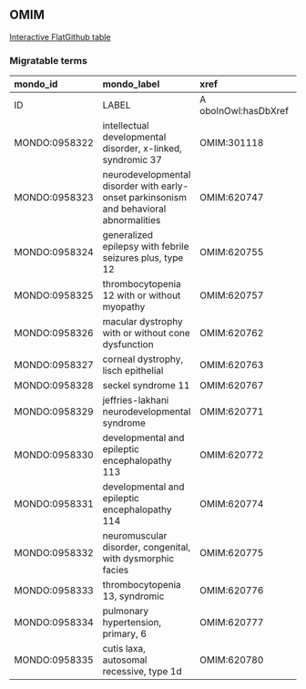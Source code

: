 ## OMIM
[Interactive FlatGithub table](https://flatgithub.com/monarch-initiative/mondo-ingest?filename=src/ontology/slurp/omim.tsv)

### Migratable terms
| mondo_id      | mondo_label                                                                            | xref                 | xref_source                | original_label                                                                         | definition    | parents   |
|:--------------|:---------------------------------------------------------------------------------------|:---------------------|:---------------------------|:---------------------------------------------------------------------------------------|:--------------|:----------|
| ID            | LABEL                                                                                  | A oboInOwl:hasDbXref | >A oboInOwl:source SPLIT=| |                                                                                        | A IAO:0000115 | SC %      |
| MONDO:0958322 | intellectual developmental disorder, x-linked, syndromic 37                            | OMIM:301118          | MONDO:equivalentTo         | intellectual developmental disorder, x-linked, syndromic 37                            |               |           |
| MONDO:0958323 | neurodevelopmental disorder with early-onset parkinsonism and behavioral abnormalities | OMIM:620747          | MONDO:equivalentTo         | neurodevelopmental disorder with early-onset parkinsonism and behavioral abnormalities |               |           |
| MONDO:0958324 | generalized epilepsy with febrile seizures plus, type 12                               | OMIM:620755          | MONDO:equivalentTo         | generalized epilepsy with febrile seizures plus, type 12                               |               |           |
| MONDO:0958325 | thrombocytopenia 12 with or without myopathy                                           | OMIM:620757          | MONDO:equivalentTo         | thrombocytopenia 12 with or without myopathy                                           |               |           |
| MONDO:0958326 | macular dystrophy with or without cone dysfunction                                     | OMIM:620762          | MONDO:equivalentTo         | macular dystrophy with or without cone dysfunction                                     |               |           |
| MONDO:0958327 | corneal dystrophy, lisch epithelial                                                    | OMIM:620763          | MONDO:equivalentTo         | corneal dystrophy, lisch epithelial                                                    |               |           |
| MONDO:0958328 | seckel syndrome 11                                                                     | OMIM:620767          | MONDO:equivalentTo         | seckel syndrome 11                                                                     |               |           |
| MONDO:0958329 | jeffries-lakhani neurodevelopmental syndrome                                           | OMIM:620771          | MONDO:equivalentTo         | jeffries-lakhani neurodevelopmental syndrome                                           |               |           |
| MONDO:0958330 | developmental and epileptic encephalopathy 113                                         | OMIM:620772          | MONDO:equivalentTo         | developmental and epileptic encephalopathy 113                                         |               |           |
| MONDO:0958331 | developmental and epileptic encephalopathy 114                                         | OMIM:620774          | MONDO:equivalentTo         | developmental and epileptic encephalopathy 114                                         |               |           |
| MONDO:0958332 | neuromuscular disorder, congenital, with dysmorphic facies                             | OMIM:620775          | MONDO:equivalentTo         | neuromuscular disorder, congenital, with dysmorphic facies                             |               |           |
| MONDO:0958333 | thrombocytopenia 13, syndromic                                                         | OMIM:620776          | MONDO:equivalentTo         | thrombocytopenia 13, syndromic                                                         |               |           |
| MONDO:0958334 | pulmonary hypertension, primary, 6                                                     | OMIM:620777          | MONDO:equivalentTo         | pulmonary hypertension, primary, 6                                                     |               |           |
| MONDO:0958335 | cutis laxa, autosomal recessive, type 1d                                               | OMIM:620780          | MONDO:equivalentTo         | cutis laxa, autosomal recessive, type 1d                                               |               |           |